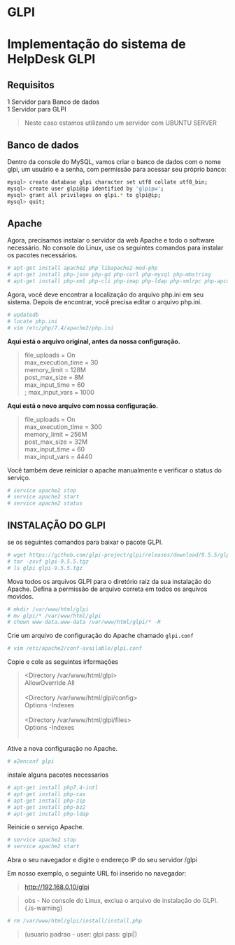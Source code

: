 # GLPI

# Implementação do sistema de HelpDesk GLPI

## Requisitos 
1 Servidor para Banco de dados <br>
1 Servidor para GLPI

> Neste caso estamos utilizando um servidor com UBUNTU SERVER

## Banco de dados

Dentro da console do MySQL, vamos criar o banco de dados com o nome glpi, um
usuário e a senha, com permissão para acessar seu próprio banco:

```bash
mysql> create database glpi character set utf8 collate utf8_bin;
mysql> create user glpi@ip identified by 'glpipw';
mysql> grant all privileges on glpi.* to glpi@ip;
mysql> quit;
```

## Apache

 Agora, precisamos instalar o servidor da web Apache e todo o software necessário.
No console do Linux, use os seguintes comandos para instalar os pacotes necessários.

```bash
# apt-get install apache2 php libapache2-mod-php
# apt-get install php-json php-gd php-curl php-mysql php-mbstring
# apt-get install php-xml php-cli php-imap php-ldap php-xmlrpc php-apcu
```

Agora, você deve encontrar a localização do arquivo php.ini em seu sistema.
Depois de encontrar, você precisa editar o arquivo php.ini.

```bash
# updatedb
# locate php.ini
# vim /etc/php/7.4/apache2/php.ini
```
**Aqui está o arquivo original, antes da nossa configuração.**

> file_uploads = On <br>
max_execution_time = 30 <br>
memory_limit = 128M <br>
post_max_size = 8M <br>
max_input_time = 60 <br>
; max_input_vars = 1000 <br>

**Aqui está o novo arquivo com nossa configuração.**

> file_uploads = On <br>
max_execution_time = 300 <br>
memory_limit = 256M <br>
post_max_size = 32M <br>
max_input_time = 60 <br>
max_input_vars = 4440 <br>

Você também deve reiniciar o apache manualmente e verificar o status do serviço.

```bash
# service apache2 stop
# service apache2 start
# service apache2 status
```

## INSTALAÇÃO DO GLPI
se os seguintes comandos para baixar o pacote GLPI.

```bash
# wget https://github.com/glpi-project/glpi/releases/download/9.5.5/glpi-9.5.5.tgz
# tar -zxvf glpi-9.5.5.tgz
# ls glpi glpi-9.5.5.tgz
```
Mova todos os arquivos GLPI para o diretório raiz da sua instalação do Apache.
Defina a permissão de arquivo correta em todos os arquivos movidos.

```bash
# mkdir /var/www/html/glpi
# mv glpi/* /var/www/html/glpi
# chown www-data.www-data /var/www/html/glpi/* -R
```


Crie um arquivo de configuração do Apache chamado `glpi.conf`

```bash
# vim /etc/apache2/conf-available/glpi.conf
```
Copie e cole as seguintes irformações

><Directory /var/www/html/glpi> <br>
AllowOverride All <br>
</Directory> <br>
<Directory /var/www/html/glpi/config> <br>
Options -Indexes <br>
</Directory> <br>
<Directory /var/www/html/glpi/files> <br>
Options -Indexes <br>
</Directory> <br>


Ative a nova configuração no Apache.

```bash
# a2enconf glpi
```

instale alguns pacotes necessarios

```bash
# apt-get install php7.4-intl
# apt-get install php-cas
# apt-get install php-zip
# apt-get install php-bz2
# apt-get install php-ldap
```

Reinicie o serviço Apache.

```bash
# service apache2 stop
# service apache2 start
```

Abra o seu navegador e digite o endereço IP do seu servidor /glpi

Em nosso exemplo, o seguinte URL foi inserido no navegador:

> http://192.168.0.10/glpi

> obs - No console do Linux, exclua o arquivo de instalação do GLPI.
{.is-warning}

```bash
# rm /var/www/html/glpi/install/install.php
```

> (usuario padrao - user: glpi pass: glpi|)
